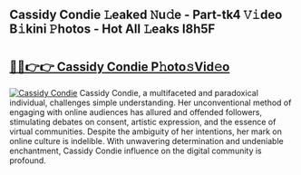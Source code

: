 ## Cassidy Condie 𝙻eaked 𝙽u𝚍e - Part-tk4 𝚅𝚒deo B𝚒kini 𝙿hotos - Hot All 𝙻eaks l8h5F

# <h2><a href="http://ld1c5lk.urlbe.top/?page=Cassidy+Condie">🔗🔗👉👉 Cassidy Condie P𝚑oto𝚜Vid𝚎o</a></h2>

[![Cassidy Condie](https://i.imgur.com/eBuTRDB.gif)](http://ld1c5lk.urlbe.top/?page=Cassidy+Condie)
Cassidy Condie, a multifaceted and paradoxical individual, challenges simple understanding. Her unconventional method of engaging with online audiences has allured and offended followers, stimulating debates on consent, artistic expression, and the essence of virtual communities. Despite the ambiguity of her intentions, her mark on online culture is indelible. With unwavering determination and undeniable enchantment, Cassidy Condie influence on the digital community is profound.
